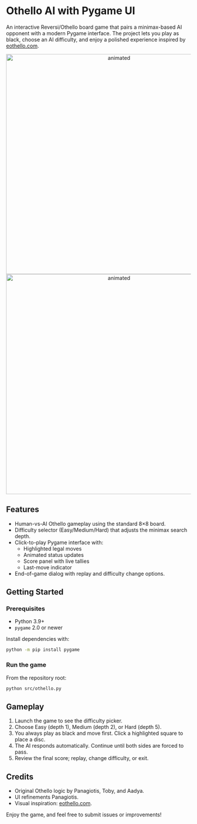 # Othello AI with Pygame UI

An interactive Reversi/Othello board game that pairs a minimax-based AI opponent with a modern Pygame interface. The project lets you play as black, choose an AI difficulty, and enjoy a polished experience inspired by [eothello.com](https://www.eothello.com/).
<p align=center>
<img width="600" height="600" src="https://github.com/user-attachments/assets/faffa2c5-c7f8-4727-b217-b6fcb768c6ab" alt="animated" />
<img width="600" height="600" src="https://github.com/user-attachments/assets/fe34c2ac-ecf0-4830-a8e2-9dd68328cfcf" alt="animated" />
</p>

## Features

- Human-vs-AI Othello gameplay using the standard 8×8 board.
- Difficulty selector (Easy/Medium/Hard) that adjusts the minimax search depth.
- Click-to-play Pygame interface with:
  - Highlighted legal moves
  - Animated status updates
  - Score panel with live tallies
  - Last-move indicator
- End-of-game dialog with replay and difficulty change options.

## Getting Started

### Prerequisites

- Python 3.9+
- `pygame` 2.0 or newer

Install dependencies with:

```bash
python -m pip install pygame
```

### Run the game

From the repository root:

```bash
python src/othello.py
```

## Gameplay

1. Launch the game to see the difficulty picker.
2. Choose Easy (depth 1), Medium (depth 2), or Hard (depth 5).
3. You always play as black and move first. Click a highlighted square to place a disc.
4. The AI responds automatically. Continue until both sides are forced to pass.
5. Review the final score; replay, change difficulty, or exit.

## Credits

- Original Othello logic by Panagiotis, Toby, and Aadya.
- UI refinements Panagiotis.
- Visual inspiration: [eothello.com](https://www.eothello.com/).

Enjoy the game, and feel free to submit issues or improvements!

